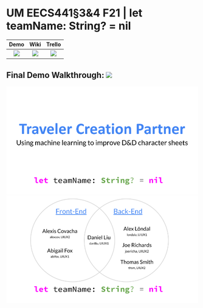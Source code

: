 


# UM EECS441§3&4 F21 | let teamName: String? = nil



| Demo  |  Wiki |  Trello  |
|:-----:|:-----:|:--------:|
|[<img src="https://eecs441.eecs.umich.edu/img/admin/video.png">][demo_page]|[<img src="https://eecs441.eecs.umich.edu/img/admin/wiki.png">][wiki_page]|[<img src="https://eecs441.eecs.umich.edu/img/admin/trello.png">][process_page]|

## Final Demo Walkthrough: [<img src="https://eecs441.eecs.umich.edu/img/admin/video.png">][final_demo_page]

![Elevator Pitch](/elevatorpitch.png)
![Team](/team.png)

[demo_page]: https://youtu.be/HRd6GGIlxz4
[wiki_page]: https://github.com/danlliu/letteamnamestringnil/wiki
[process_page]: https://trello.com/b/c0FM2SOt/let-teamname-string-nil
[final_demo_page]: https://www.youtube.com/watch?v=FUSTO-BM4xM
